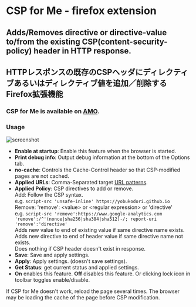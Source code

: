 # CSP for Me - firefox extension
## Adds/Removes directive or directive-value to/from the existing CSP(content-security-policy) header in HTTP response.
## HTTPレスポンスの既存のCSPヘッダにディレクティブあるいはディレクティブ値を追加／削除するFirefox拡張機能
### CSP for Me is available on [AMO](https://addons.mozilla.org/firefox/addon/csp-for-me/).
### Usage
![screenshot](https://yobukodori.github.io/freedom/image/csp-for-me-screenshot.jpg)
- **Enable at startup**: Enable this feature when the browser is started.  
- **Print debug info**:  Output debug information at the bottom of the Options tab.  
- **no-cache**:  Controls the Cache-Control header so that CSP-modified pages are not cached.  
- **Applied URLs**: Comma-Separated target [URL patterns](https://developer.mozilla.org/en-US/docs/Mozilla/Add-ons/WebExtensions/Match_patterns).
- **Applied Policy**: CSP directives to add or remove.  
Add: Follow the CSP syntax.  
e.g. `script-src 'unsafe-inline' https://yobukodori.github.io`  
Remove: 'remove': \<value\> or \<regular expression\> or 'directive'  
e.g. `script-src 'remove':https://www.google-analytics.com 'remove':/^'(nonce|sha256|sha384|sha512)-/; report-uri 'remove':'directive'`  
Adds new value to end of existing value if same directive name exists.  
Adds new directive to end of header value if same directive name not exists.  
Does nothing if CSP header doesn't exist in response.
- **Save**: Save and apply settings.
- **Apply**: Apply settings. (doesn't save settings).
- **Get Status**: get current status and applied settings.
- **On** enables this feature. **Off** disables this feature. Or clicking  lock icon in toolbar toggles enable/disable. 
  
If CSP for Me doesn't work, reload the page several times. The browser may be loading the cache of the page before CSP modification.
